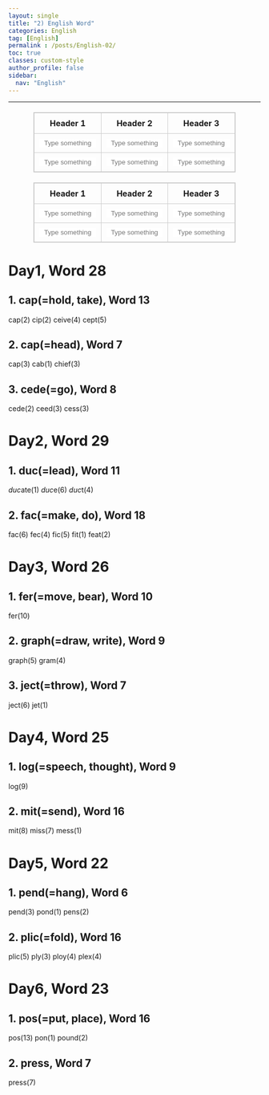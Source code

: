 ```yaml
---
layout: single
title: "2) English Word"
categories: English
tag: [English]
permalink : /posts/English-02/
toc: true
classes: custom-style
author_profile: false
sidebar:
  nav: "English"
---
```


<head>
  <style>
    table {
        border-collapse: collapse;
        width: 80%;
        margin: 20px auto;
    }
    table, th, td {
        border: 1px solid #ccc;
    }
    th, td {
        text-align: center;
        padding: 10px;
    }
    td.match {
        background-color: red; /* 매칭된 셀의 색상 */
        color: white;
    }
    input {
        width: 100%;
        border: none;
        text-align: center;
    }
    input:focus {
        outline: none;
    }
  </style>
</head>

<hr>

<table id="Day01">
  <thead>
      <tr>
          <th>Header 1</th>
          <th>Header 2</th>
          <th>Header 3</th>
      </tr>
  </thead>
  <tbody>
      <tr>
          <td><input type="text" placeholder="Type something"></td>
          <td><input type="text" placeholder="Type something"></td>
          <td><input type="text" placeholder="Type something"></td>
      </tr>
      <tr>
          <td><input type="text" placeholder="Type something"></td>
          <td><input type="text" placeholder="Type something"></td>
          <td><input type="text" placeholder="Type something"></td>
      </tr>
  </tbody>
</table>

<table id="Day02">
  <thead>
      <tr>
          <th>Header 1</th>
          <th>Header 2</th>
          <th>Header 3</th>
      </tr>
  </thead>
  <tbody>
      <tr>
          <td><input type="text" placeholder="Type something"></td>
          <td><input type="text" placeholder="Type something"></td>
          <td><input type="text" placeholder="Type something"></td>
      </tr>
      <tr>
          <td><input type="text" placeholder="Type something"></td>
          <td><input type="text" placeholder="Type something"></td>
          <td><input type="text" placeholder="Type something"></td>
      </tr>
  </tbody>
</table>

<script src="/assets/js/script02.js"></script>

# Day1, Word 28

## 1. cap(=hold, take), Word 13

cap(2) cip(2) ceive(4) cept(5)

## 2. cap(=head), Word 7

cap(3) cab(1) chief(3)

## 3. cede(=go), Word 8

cede(2) ceed(3) cess(3)

# Day2, Word 29

## 1. duc(=lead), Word 11

*duc*ate(1) *duc*e(6) *duc*t(4)

## 2. fac(=make, do), Word 18

fac(6) fec(4) fic(5) fit(1) feat(2)

# Day3, Word 26

## 1. fer(=move, bear), Word 10

fer(10)

## 2. graph(=draw, write), Word 9

graph(5) gram(4)

## 3. ject(=throw), Word 7

ject(6) jet(1)

# Day4, Word 25

## 1. log(=speech, thought), Word 9

log(9)

## 2. mit(=send), Word 16

mit(8) miss(7) mess(1) 

# Day5, Word 22

## 1. pend(=hang), Word 6

pend(3) pond(1) pens(2)

## 2. plic(=fold), Word 16

plic(5) ply(3) ploy(4) plex(4)

# Day6, Word 23

## 1. pos(=put, place), Word 16

pos(13) pon(1) pound(2)

## 2. press, Word 7 

press(7)
